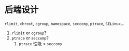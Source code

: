# 后端设计

`rlimit`, `chroot`, `cgroup`, `namespace`, `seccomp`, `ptrace`, `SELinux`...

1. `rlimit` or `cgroup`?
2. `ptrace` or `seccomp`?
   1. `ptrace` 性能 < `seccomp`